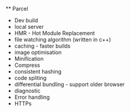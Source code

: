 ** Parcel 
- Dev build
- local server
- HMR - Hot Module Replacement
- file watching algorithm (written in c++)
- caching - faster builds
- image optimisation
- Minification 
- Compress
- consistent hashing
- code spliting
- differential bundling - support older browser
- diagnostic
- Error handling
- HTTPs


